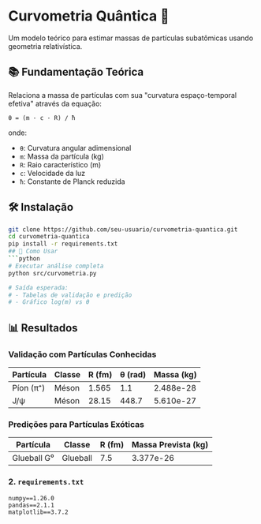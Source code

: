 # Curvometria Quântica 🌌

Um modelo teórico para estimar massas de partículas subatômicas usando geometria relativística.

## 📚 Fundamentação Teórica
Relaciona a massa de partículas com sua "curvatura espaço-temporal efetiva" através da equação:
```
θ = (m · c · R) / ħ
```

onde:
- `θ`: Curvatura angular adimensional
- `m`: Massa da partícula (kg)
- `R`: Raio característico (m)
- `c`: Velocidade da luz
- `ħ`: Constante de Planck reduzida

## 🛠️ Instalação
```bash
git clone https://github.com/seu-usuario/curvometria-quantica.git
cd curvometria-quantica
pip install -r requirements.txt
## 🚀 Como Usar
```python
# Executar análise completa
python src/curvometria.py

# Saída esperada:
# - Tabelas de validação e predição
# - Gráfico log(m) vs θ
```

## 📊 Resultados
### Validação com Partículas Conhecidas
| Partícula      | Classe      | R (fm) | θ (rad) | Massa (kg)    |
|----------------|-------------|--------|---------|---------------|
| Píon (π⁺)      | Méson       | 1.565  | 1.1     | 2.488e-28     |
| J/ψ            | Méson       | 28.15  | 448.7   | 5.610e-27     |

### Predições para Partículas Exóticas
| Partícula      | Classe      | R (fm) | Massa Prevista (kg) |
|----------------|-------------|--------|---------------------|
| Glueball G⁰    | Glueball    | 7.5    | 3.377e-26          |

### 2. `requirements.txt`
```
numpy==1.26.0
pandas==2.1.1
matplotlib==3.7.2
```
